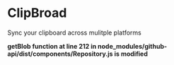 # ClipBroad
 Sync your clipboard across mulitple platforms

**getBlob function at line 212 in node_modules/github-api/dist/components/Repository.js is modified**